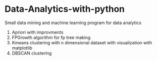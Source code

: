 # Data-Analytics-with-python
Small data mining and machine learning program for data analytics

1. Apriori with improvments
2. FPGrowth algorithm for fp tree making 
3. Kmeans clustering with n dimensional dataset with visualization with matplotlib
4. DBSCAN clustering
